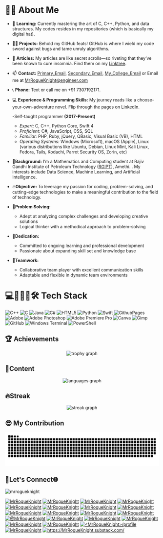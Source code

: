 # 🙋‍♂️ About Me

- 🌱 **Learning:** Currently mastering the art of C, C++, Python, and data structures. My codes resides in my repositories (which is basically my digital hat).

- 👨‍💻 **Projects:** Behold my GitHub feats! GitHub is where I wield my code sword against bugs and tame unruly algorithms.

- 📝 **Articles:** My articles are like secret scrolls—so riveting that they’ve been known to cure insomnia. Find them on my [Linktree](https://linktr.ee/MrRogueKnight).

- 📫 **Contact:** [Primary_Email](Rogue@outlook.in), [Secondary_Email](PrashantRanjan0402@gmail.com), [My_College_Email](24MC3035@rgipt.ac.in) or Email me at <MrRogueKnight@engineer.com>

- 📞 **Phone:** Text or call me on +91 7307192171.

- 💻 **Experience & Programming Skills:**
My journey reads like a choose-your-own-adventure novel. Flip through the pages on [LinkedIn](https://linkedin.com/in/MrRogueKnight).
  
  -Self-taught programmer **(2017-Present)**
  - *Expert:* C, C++, Python Core, Swift 4
  - *Proficient:* C#, JavaScript, CSS, SQL
  - *Familiar:* PHP, Ruby, jQuery, QBasic, Visual Basic (VB), HTML
  - *Operating Systems:* Windows (Microsoft), macOS (Apple), Linux (various distributions like Ubuntu, Debian, Linux Mint, Kali Linux, Fedora, Tails, Kodachi, Parrot Security OS, Zorin, etc)
  
- 📖**Background:**
I’m a Mathematics and Computing student at Rajiv Gandhi Institute of Petroleum Technology ([RGIPT](https://www.collegepravesh.com/engineering-colleges/rgipt-amethi/)), Amethi. . My interests include Data Science, Machine Learning, and Artificial Intelligence.

- 🔥**Objective:**
  To leverage my passion for coding, problem-solving, and cutting-edge technologies to make a meaningful contribution to the field of technology.

- 🤔**Problem Solving:**
  - Adept at analyzing complex challenges and developing creative solutions
  - Logical thinker with a methodical approach to problem-solving

- 💪**Dedication:**
  - Committed to ongoing learning and professional development
  - Passionate about expanding skill set and knowledge base

- 🤝**Teamwork:**
  - Collaborative team player with excellent communication skills
  - Adaptable and flexible in dynamic team environments  

# 💻👨🏻‍💻🛠️ Tech Stack

![C++](https://img.shields.io/badge/c++-%2300599C.svg?style=for-the-badge&logo=c%2B%2B&logoColor=white)
![C](https://img.shields.io/badge/c-%2300599C.svg?style=for-the-badge&logo=c&logoColor=white)
![Java](https://img.shields.io/badge/java-%23ED8B00.svg?style=for-the-badge&logo=openjdk&logoColor=white)
![C#](https://img.shields.io/badge/c%23-%23239120.svg?style=for-the-badge&logo=csharp&logoColor=white)
![HTML5](https://img.shields.io/badge/html5-%23E34F26.svg?style=for-the-badge&logo=html5&logoColor=white)
![Python](https://img.shields.io/badge/python-3670A0?style=for-the-badge&logo=python&logoColor=ffdd54)
![Swift](https://img.shields.io/badge/swift-F54A2A?style=for-the-badge&logo=swift&logoColor=white)
![GithubPages](https://img.shields.io/badge/github%20pages-121013?style=for-the-badge&logo=github&logoColor=white)
![Adobe](https://img.shields.io/badge/adobe-%23FF0000.svg?style=for-the-badge&logo=adobe&logoColor=white)
![Adobe Photoshop](https://img.shields.io/badge/adobe%20photoshop-%2331A8FF.svg?style=for-the-badge&logo=adobe%20photoshop&logoColor=white)
![Adobe Premiere Pro](https://img.shields.io/badge/Adobe%20Premiere%20Pro-9999FF.svg?style=for-the-badge&logo=Adobe%20Premiere%20Pro&logoColor=white)
![Canva](https://img.shields.io/badge/Canva-%2300C4CC.svg?style=for-the-badge&logo=Canva&logoColor=white)
![Gimp](https://img.shields.io/badge/Gimp-657D8B?style=for-the-badge&logo=gimp&logoColor=FFFFFF)
![GitHub](https://img.shields.io/badge/github-%23121011.svg?style=for-the-badge&logo=github&logoColor=white)
![Windows Terminal](https://img.shields.io/badge/Windows%20Terminal-%234D4D4D.svg?style=for-the-badge&logo=windows-terminal&logoColor=white)
![PowerShell](https://img.shields.io/badge/PowerShell-%235391FE.svg?style=for-the-badge&logo=powershell&logoColor=white)

## 🏆 Achievements

<div align="center"><img src="https://github-profile-trophy.vercel.app?username=MrRogueKnight&theme=discord&column=3&row=1&margin-w=8&margin-h=8&no-bg=false&no-frame=false&order=4" height="150" alt="trophy graph"/>
</div>

## 📝Content

<div align="center">
<img src="https://github-readme-stats.vercel.app/api/top-langs?username=MrRogueKnight&locale=en&hide_title=false&layout=compact&card_width=320&langs_count=5&theme=dracula&hide_border=false&order=2" height="150" alt="languages graph"/>
</div>

## 🔥Streak

<div align="center">
<img src="https://streak-stats.demolab.com?user=MrRogueKnight&locale=en&mode=daily&theme=dracula&hide_border=false&border_radius=5&order=3" height="150" alt="streak graph"/>
</div>

## 😎 My Contribution

<div align="center">
<img src="https://raw.githubusercontent.com/MrRogueKnight/MrRogueKnight/output/snake.svg" alt="Snake animation"/>
</div>

## 🤝Let's Connect🌐

<p align="left"> <img src="https://komarev.com/ghpvc/?username=mrrogueknight&label=Profile%20views&color=0e75b6&style=flat" alt="mrrogueknight" /> </p>
<p align="left">
<a href="https://codepen.io/MrRogueKnight" target="blank"><img align="center" src="https://raw.githubusercontent.com/rahuldkjain/github-profile-readme-generator/master/src/images/icons/Social/codepen.svg" alt="MrRogueKnight" height="30" width="40" /></a>
<a href="https://dev.to/MrRogueKnight" target="blank"><img align="center" src="https://raw.githubusercontent.com/rahuldkjain/github-profile-readme-generator/master/src/images/icons/Social/devto.svg" alt="MrRogueKnight" height="30" width="40" /></a>
<a href="https://twitter.com/MrRogueKnight" target="blank"><img align="center" src="https://raw.githubusercontent.com/rahuldkjain/github-profile-readme-generator/master/src/images/icons/Social/twitter.svg" alt="MrRogueKnight" height="30" width="40" /></a>
<a href="https://linkedin.com/in/MrRogueKnight" target="blank"><img align="center" src="https://raw.githubusercontent.com/rahuldkjain/github-profile-readme-generator/master/src/images/icons/Social/linked-in-alt.svg" alt="MrRogueKnight" height="30" width="40" /></a>
<a href="https://stackoverflow.com/users/22721295/MrRogueKnight" target="blank"><img align="center" src="https://raw.githubusercontent.com/rahuldkjain/github-profile-readme-generator/master/src/images/icons/Social/stack-overflow.svg" alt="MrRogueKnight" height="30" width="40" /></a>
<a href="https://codesandbox.io/u/MrRogueKnight" target="blank"><img align="center" src="https://raw.githubusercontent.com/rahuldkjain/github-profile-readme-generator/master/src/images/icons/Social/codesandbox.svg" alt="MrRogueKnight" height="30" width="40" /></a>
<a href="https://kaggle.com/MrRogueKnight" target="blank"><img align="center" src="https://raw.githubusercontent.com/rahuldkjain/github-profile-readme-generator/master/src/images/icons/Social/kaggle.svg" alt="MrRogueKnight" height="30" width="40" /></a>
<a href="https://fb.com/MrRogueKnight" target="blank"><img align="center" src="https://raw.githubusercontent.com/rahuldkjain/github-profile-readme-generator/master/src/images/icons/Social/facebook.svg" alt="MrRogueKnight" height="30" width="40" /></a>
<a href="https://instagram.com/MrRogueKnight" target="blank"><img align="center" src="https://raw.githubusercontent.com/rahuldkjain/github-profile-readme-generator/master/src/images/icons/Social/instagram.svg" alt="MrRogueKnight" height="30" width="40" /></a>
<a href="https://dribbble.com/MrRogueKnight" target="blank"><img align="center" src="https://raw.githubusercontent.com/rahuldkjain/github-profile-readme-generator/master/src/images/icons/Social/dribbble.svg" alt="MrRogueKnight" height="30" width="40" /></a>
<a href="https://www.behance.net/MrRogueKnight" target="blank"><img align="center" src="https://raw.githubusercontent.com/rahuldkjain/github-profile-readme-generator/master/src/images/icons/Social/behance.svg" alt="MrRogueKnight" height="30" width="40" /></a>
<a href="https://hashnode.com/@MrRogueKnight" target="blank"><img align="center" src="https://raw.githubusercontent.com/rahuldkjain/github-profile-readme-generator/master/src/images/icons/Social/hashnode.svg" alt="MrRogueKnight" height="30" width="40" /></a>
<a href="https://medium.com/@MrRogueKnight" target="blank"><img align="center" src="https://raw.githubusercontent.com/rahuldkjain/github-profile-readme-generator/master/src/images/icons/Social/medium.svg" alt="@MrRogueKnight" height="30" width="40" /></a>
<a href="https://www.youtube.com/c/MrRogueKnight" target="blank"><img align="center" src="https://raw.githubusercontent.com/rahuldkjain/github-profile-readme-generator/master/src/images/icons/Social/youtube.svg" alt="MrRogueKnight" height="30" width="40" /></a>
<a href="https://www.codechef.com/users/MrRogueKnight" target="blank"><img align="center" src="https://cdn.jsdelivr.net/npm/simple-icons@3.1.0/icons/codechef.svg" alt="MrRogueKnight" height="30" width="40" /></a>
<a href="https://www.hackerrank.com/profile/MrRogueKnight" target="blank"><img align="center" src="https://raw.githubusercontent.com/rahuldkjain/github-profile-readme-generator/master/src/images/icons/Social/hackerrank.svg" alt="MrRogueKnight" height="30" width="40" /></a>
<a href="https://codeforces.com/profile/MrRogueKnight" target="blank"><img align="center" src="https://raw.githubusercontent.com/rahuldkjain/github-profile-readme-generator/master/src/images/icons/Social/codeforces.svg" alt="MrRogueKnight" height="30" width="40" /></a>
<a href="https://www.leetcode.com/MrRogueKnight" target="blank"><img align="center" src="https://raw.githubusercontent.com/rahuldkjain/github-profile-readme-generator/master/src/images/icons/Social/leet-code.svg" alt="MrRogueKnight" height="30" width="40" /></a>
<a href="https://auth.geeksforgeeks.org/user/MrRogueKnight/profile" target="blank"><img align="center" src="https://raw.githubusercontent.com/rahuldkjain/github-profile-readme-generator/master/src/images/icons/Social/geeks-for-geeks.svg" alt="<MrRogueKnight>/profile" height="30" width="40" /></a>
<a href="https://www.topcoder.com/members/MrRogueKnight" target="blank"><img align="center" src="https://raw.githubusercontent.com/rahuldkjain/github-profile-readme-generator/master/src/images/icons/Social/topcoder.svg" alt="MrRogueKnight" height="30" width="40" /></a>
<a href="https://MrRogueKnight.substack.com/" target="blank"><img align="center" src="https://raw.githubusercontent.com/rahuldkjain/github-profile-readme-generator/master/src/images/icons/Social/rss.svg" alt="https://MrRogueKnight.substack.com/" height="30" width="40" /></a>
</p>

<!-- ## 👌Tip
<p><a href="https://www.buymeacoffee.com/MrRogueKnight"> <img align="left" src="https://cdn.buymeacoffee.com/buttons/v2/default-yellow.png" height="50" width="210" alt="MrRogueKnight" /></a><a href="https://ko-fi.com/MrRogueKnight"> <img align="left" src="https://cdn.ko-fi.com/cdn/kofi3.png?v=3" height="50" width="210" alt="MrRogueKnight" /></a></p><br><br> 
-->
